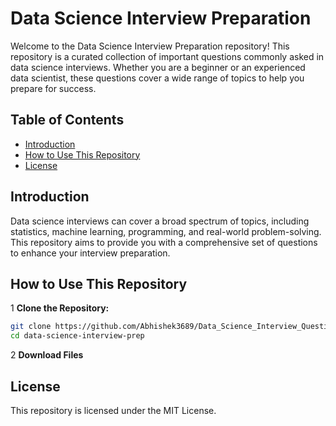 # Data Science Interview Preparation

Welcome to the Data Science Interview Preparation repository! This repository is a curated collection of important questions commonly asked in data science interviews. Whether you are a beginner or an experienced data scientist, these questions cover a wide range of topics to help you prepare for success.

## Table of Contents

- [Introduction](#introduction)
- [How to Use This Repository](#how-to-use-this-repository)
- [License](#license)

## Introduction

Data science interviews can cover a broad spectrum of topics, including statistics, machine learning, programming, and real-world problem-solving. This repository aims to provide you with a comprehensive set of questions to enhance your interview preparation.

## How to Use This Repository

1 **Clone the Repository:**
   ```bash
   git clone https://github.com/Abhishek3689/Data_Science_Interview_Questionss.git
   cd data-science-interview-prep 
  ```

2 **Download Files**

## License

This repository is licensed under the MIT License.
